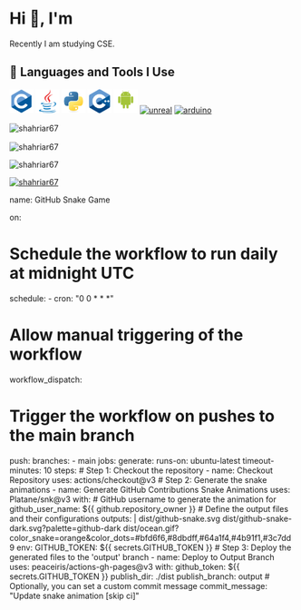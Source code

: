 <h1>Hi 👋, I'm </h1>
<p>Recently I am studying CSE.</p>
<h2>🚀 Languages and Tools I Use</h2>
<p><a target="_blank" href="https://raw.githubusercontent.com/devicons/devicon/master/icons/c/c-original.svg" style="display: inline-block;"><img src="https://raw.githubusercontent.com/devicons/devicon/master/icons/c/c-original.svg" alt="c" width="42" height="42" /></a>
<a target="_blank" href="https://raw.githubusercontent.com/devicons/devicon/master/icons/java/java-original.svg" style="display: inline-block;"><img src="https://raw.githubusercontent.com/devicons/devicon/master/icons/java/java-original.svg" alt="java" width="42" height="42" /></a>
<a target="_blank" href="https://raw.githubusercontent.com/devicons/devicon/master/icons/python/python-original.svg" style="display: inline-block;"><img src="https://raw.githubusercontent.com/devicons/devicon/master/icons/python/python-original.svg" alt="python" width="42" height="42" /></a>
<a target="_blank" href="https://raw.githubusercontent.com/devicons/devicon/master/icons/cplusplus/cplusplus-original.svg" style="display: inline-block;"><img src="https://raw.githubusercontent.com/devicons/devicon/master/icons/cplusplus/cplusplus-original.svg" alt="cplusplus" width="42" height="42" /></a>
<a target="_blank" href="https://raw.githubusercontent.com/devicons/devicon/master/icons/android/android-original-wordmark.svg" style="display: inline-block;"><img src="https://raw.githubusercontent.com/devicons/devicon/master/icons/android/android-original-wordmark.svg" alt="android" width="42" height="42" /></a>
<a target="_blank" href="https://raw.githubusercontent.com/kenangundogan/fontisto/036b7eca71aab1bef8e6a0518f7329f13ed62f6b/icons/svg/brand/unreal-engine.svg" style="display: inline-block;"><img src="https://raw.githubusercontent.com/kenangundogan/fontisto/036b7eca71aab1bef8e6a0518f7329f13ed62f6b/icons/svg/brand/unreal-engine.svg" alt="unreal" width="42" height="42" /></a>
<a target="_blank" href="https://cdn.worldvectorlogo.com/logos/arduino-1.svg" style="display: inline-block;"><img src="https://cdn.worldvectorlogo.com/logos/arduino-1.svg" alt="arduino" width="42" height="42" /></a></p>
<p><img align="center" src="https://github-readme-stats.vercel.app/api?username=shahriar67&show_icons=true&locale=en" alt="shahriar67" /></p>
<p><img align="center" src="https://github-readme-streak-stats.herokuapp.com/?user=shahriar67&" alt="shahriar67" /></p>
<p><img src="https://github-readme-stats.vercel.app/api/top-langs?username=shahriar67&show_icons=true&locale=en&layout=compact" alt="shahriar67" /></p>
<p><a href="https://github.com/ryo-ma/github-profile-trophy"><img src="https://github-profile-trophy.vercel.app/?username=shahriar67" alt="shahriar67" /></a></p>
name: GitHub Snake Game

on:
  # Schedule the workflow to run daily at midnight UTC
  schedule:
    - cron: "0 0 * * *"
  # Allow manual triggering of the workflow
  workflow_dispatch:
  # Trigger the workflow on pushes to the main branch
  push:
    branches:
      - main
jobs:
  generate:
    runs-on: ubuntu-latest
    timeout-minutes: 10
    steps:
      # Step 1: Checkout the repository
      - name: Checkout Repository
        uses: actions/checkout@v3
      # Step 2: Generate the snake animations
      - name: Generate GitHub Contributions Snake Animations
        uses: Platane/snk@v3
        with:
          # GitHub username to generate the animation for
          github_user_name: ${{ github.repository_owner }}
          # Define the output files and their configurations
          outputs: |
            dist/github-snake.svg
            dist/github-snake-dark.svg?palette=github-dark
            dist/ocean.gif?color_snake=orange&color_dots=#bfd6f6,#8dbdff,#64a1f4,#4b91f1,#3c7dd9
        env:
          GITHUB_TOKEN: ${{ secrets.GITHUB_TOKEN }}
      # Step 3: Deploy the generated files to the 'output' branch
      - name: Deploy to Output Branch
        uses: peaceiris/actions-gh-pages@v3
        with:
          github_token: ${{ secrets.GITHUB_TOKEN }}
          publish_dir: ./dist
          publish_branch: output
          # Optionally, you can set a custom commit message
          commit_message: "Update snake animation [skip ci]"

